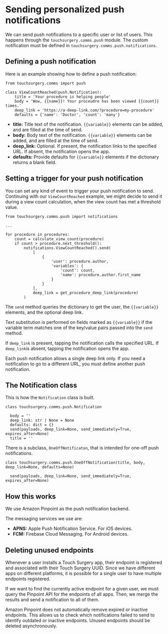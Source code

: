 # Sending personalized push notifications

We can send push notifications to a specific user or list of users. This happens through the `touchsurgery.comms.push` module. The custom notification must be defined in `touchsurgery.comms.push.notifications`.

## Defining a push notification

Here is an example showing how to define a push notification:

    from touchsurgery.comms import push

    class ViewCountReached(push.Notification):
        title = 'Your procedure is helping people'
        body = 'Wow, {{name}}! Your proceudre has been viewed {{count}} times.'
        deep_link = 'https://a-deep-link.com/?procedure=my-procedure'
        defaults = {'name': 'Doctor', 'count': 'many'}

- **title:** Title text of the notification. `{{variable}}` elements can be added, and are filled at the time of send.
- **body:** Body text of the notification. `{{variable}}` elements can be added, and are filled at the time of send.
- **deep_link:** Optional. If present, the notification links to the specified URL. If absent, the notification opens the app.
- **defaults:** Provide defaults for `{{variable}}` elements if the dictionary returns a blank field.

## Setting a trigger for your push notification

You can set any kind of event to trigger your push notification to send. Continuing with our `ViewCountReached` example, we might decide to send it during a view count calculation, when the view count has met a threshold value.

    from touchsurgery.comms.push import notifications

    ...

    for procedure in procedures:
        count = calculate_view_count(procedure)
        if count > procedure.next_threshold():
            notifications.ViewCountReached().send(
            	[
            	    {
            	    	'user': procedure.author,
            	    	'variables': {
            	    		'count': count,
            	    		'name': procedure.author.first_name
            	    	}
            	    }
            	],
            	deep_link = get_procedure_deep_link(procedure)
            )

The `send` method queries the dictionary to get the user, the `{{variable}}` elements, and the optional deep link.

Text substitution is performed on fields marked as `{{variable}}` if the variable term matches one of the key/value pairs passed into the `send` method.

If `deep_link` is present, tapping the notification calls the specified URL. If `deep_link`is absent, tapping the notification opens the app.

Each push notification allows a single deep link only. If you need a notification to go to a different URL, you must define another push notification.

## The Notification class

This is how the `Notification` class is built.

    class touchsurgery.comms.push.Notification

      body = ''
      deep_link: str | None = None
      defaults: dict = {}
      send(payloads, deep_link=None, send_immediately=True, expires_after=None)
      title = ''

There is a subclass, `OneOffNotificaton`, that is intended for one-off push notifications.

    class touchsurgery.comms.push.OneOffNotification(title, body, deep_link=None, defaults=None)

      send(payloads, deep_link=None, send_immediately=True, expires_after=None)

## How this works

We use Amazon Pinpoint as the push notification backend.

The messaging services we use are:

- **APNS:** Apple Push Notification Service. For iOS devices.
- **FCM:** Firebase Cloud Messaging. For Android devices.

## Deleting unused endpoints

Whenever a user installs a Touch Surgery app, their endpoint is registered and associated with their Touch Surgery UUID. Since we have different apps on different platforms, it is possible for a single user to have multiple endpoints registered.

If we want to find the currently active endpoint for a given user, we must query the Pinpoint API for the endpoints of all apps. Then, we merge the results and send a notification to all of them.

Amazon Pinpoint does not automatically remove expired or inactive endpoints. This allows us to check which notifications failed to send to identify outdated or inactive endpoints. Unused endpoints should be deleted asynchronously.

